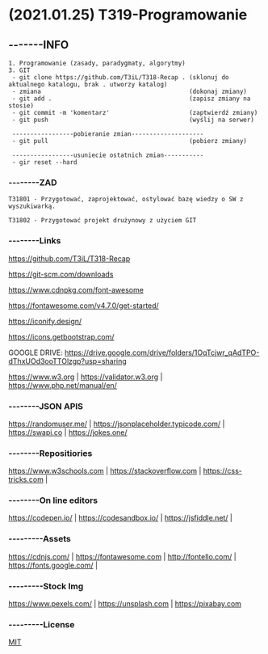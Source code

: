# (2021.01.25) T319-Programowanie

## -------INFO
```
1. Programowanie (zasady, paradygmaty, algorytmy)
3. GIT
 - git clone https://github.com/T3iL/T318-Recap . (sklonuj do aktualnego katalogu, brak . utworzy katalog)
 - zmiana                                         (dokonaj zmiany)
 - git add .                                      (zapisz zmiany na stosie)
 - git commit -m 'komentarz'                      (zaptwierdź zmiany)
 - git push                                       (wyślij na serwer)
 
 -----------------pobieranie zmian--------------------
 - git pull                                       (pobierz zmiany)

 -----------------usuniecie ostatnich zmian-----------
 - gir reset --hard
```

### --------ZAD

```
T31801 - Przygotować, zaprojektować, ostylować bazę wiedzy o SW z wyszukiwarką.

T31802 - Przygotować projekt drużynowy z użyciem GIT

```

### --------Links
https://github.com/T3iL/T318-Recap

https://git-scm.com/downloads

https://www.cdnpkg.com/font-awesome

https://fontawesome.com/v4.7.0/get-started/

https://iconify.design/

https://icons.getbootstrap.com/

GOOGLE DRIVE: 
https://drive.google.com/drive/folders/1OqTcjwr_qAdTPO-dThxUOd3ooTTOlzgp?usp=sharing

https://www.w3.org | https://validator.w3.org | https://www.php.net/manual/en/
### --------JSON APIS
https://randomuser.me/ | https://jsonplaceholder.typicode.com/ | https://swapi.co | https://jokes.one/
### --------Repositiories
https://www.w3schools.com | https://stackoverflow.com | https://css-tricks.com |
### --------On line editors
https://codepen.io/ | https://codesandbox.io/ | https://jsfiddle.net/ |
### ---------Assets
https://cdnjs.com/ | https://fontawesome.com | http://fontello.com/ | https://fonts.google.com/ |
### ---------Stock Img
https://www.pexels.com/ | https://unsplash.com | https://pixabay.com
### ---------License
[MIT](https://choosealicense.com/licenses/mit/)
